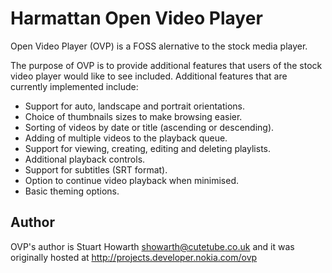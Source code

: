 Harmattan Open Video Player
===========================

Open Video Player (OVP) is a FOSS alernative to the stock media
player.

The purpose of OVP is to provide additional features that users of the
stock video player would like to see included. Additional features
that are currently implemented include:

 * Support for auto, landscape and portrait orientations.
 * Choice of thumbnails sizes to make browsing easier.
 * Sorting of videos by date or title (ascending or descending).
 * Adding of multiple videos to the playback queue.
 * Support for viewing, creating, editing and deleting playlists.
 * Additional playback controls.
 * Support for subtitles (SRT format).
 * Option to continue video playback when minimised.
 * Basic theming options.

Author
------

OVP's author is Stuart Howarth <showarth@cutetube.co.uk> and it was
originally hosted at http://projects.developer.nokia.com/ovp


